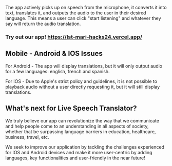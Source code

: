 
The app actively picks up on speech from the microphone, it converts it into text, translates it, and outputs the audio to the user in their desired language.
This means a user can click "start listening" and whatever they say will return the audio translation.

### Try out our app! https://lst-mari-hacks24.vercel.app/

## Mobile - Android & IOS Issues
For Android - The app will display translations, but it will only output audio for a few languages: english, french and spanish.

For IOS - Due to Apple's strict policy and guidelines, it is not possible to playback audio without a user directly requesting it, but it will still display translations.

## What's next for Live Speech Translator?
We truly believe our app can revolutionize the way that we communicate and help people come to an understanding in all aspects of society, whether that be surpassing language barriers in education, healthcare, business, travel, etc.

We seek to improve our application by tackling the challenges experienced for IOS and Android devices and make it more user-centric by adding languages, key functionalities and user-friendly in the near future!

